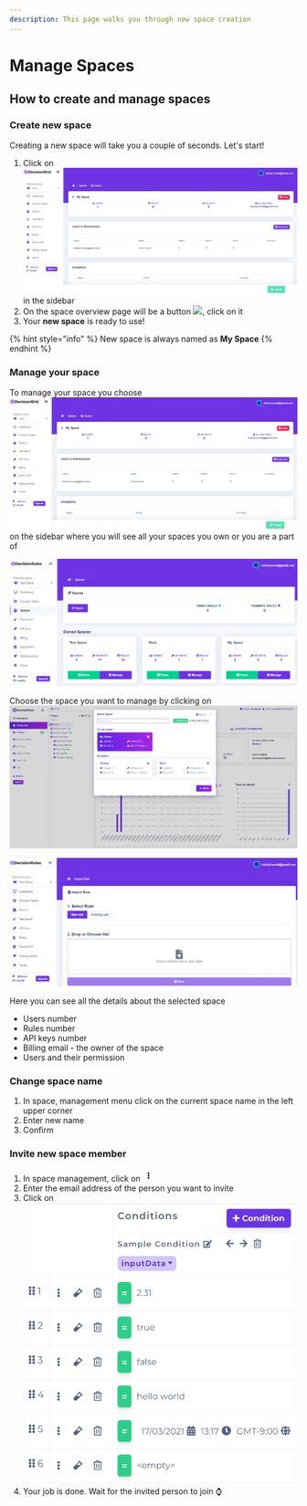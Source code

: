 ```yaml
---
description: This page walks you through new space creation
---
```


# Manage Spaces

## How to create and manage spaces

### Create new space

Creating a new space will take you a couple of seconds. Let's start!

1. Click on ![](<../.gitbook/assets/image (57).png>) in the sidebar
2. On the space overview page will be a button ![](<../.gitbook/assets/image (54).png>), click on it
3. Your **new space** is ready to use!

{% hint style="info" %}
New space is always named as **My Space**
{% endhint %}

### Manage your space

To manage your space you choose ![](<../.gitbook/assets/image (57).png>) on the sidebar where you will see all your spaces you own or you are a part of

![](<../.gitbook/assets/image (74).png>)

Choose the space you want to manage by clicking on ![](<../.gitbook/assets/image (38).png>)

![](<../.gitbook/assets/image (65).png>)

Here you can see all the details about the selected space

* Users number
* Rules number
* API keys number
* Billing email - the owner of the space
* Users and their permission

### Change space name

1. In space, management menu click on the current space name in the left upper corner
2. Enter new name
3. Confirm

### Invite new space member

1. In space management, click on ![](<../.gitbook/assets/image (53).png>)
2. Enter the email address of the person you want to invite
3. Click on ![](<../.gitbook/assets/image (30).png>)
4. Your job is done. Wait for the invited person to join :watch:
